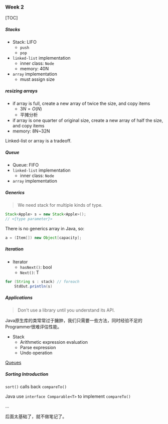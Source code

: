 ### Week 2

[TOC]

##### Stacks

* Stack: LIFO
  * `push`
  * `pop`
* `linked-list` implementation
  * inner class: `Node`
  * memory: 40N
* `array` implementation
  * must assign size

##### resizing arrays

* if array is full, create a new array of twice the size, and copy items
  * $3N=O(N)$
  * 平摊分析
* if array is one quarter of original size, create a new array of half the size, and copy items
* memory: 8N~32N

Linked-list or array is a tradeoff.

##### Queue

* Queue: FIFO
* `linked-list` implementation
  * inner class: `Node`
*  `array` implementation

##### Generics

> We need stack for multiple kinds of type.

```java
Stack<Apple> s = new Stack<Apple>();
// <{type parameter}>
```

There is no generics array in Java, so:

```java
a = (Item[]) new Object[capacity];
```

##### Iteration

* Iterator
  * `hasNext()`: bool
  * `Next()`: T

```java
for (String s : stack) // foreach
    StdOut.println(s)
```

##### Applications

> Don't use a library until you understand its API.

Java原生库的类常常过于臃肿，我们只需要一些方法，同时经验不足的Programmer很难评估性能。

* Stack
  * Arithmetic expression evaluation
  * Parse expression
  * Undo operation

[Queues](./Solutions/Queues)

##### Sorting Introduction

`sort()` calls back `compareTo()`

Java use `interface Comparable<T>` to implement `compareTo()`

...

后面太基础了，就不做笔记了。
